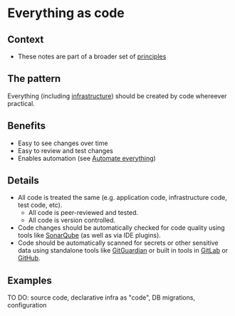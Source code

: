 # Everything as code

## Context

* These notes are part of a broader set of [principles](../principles.md)

## The pattern

Everything (including [infrastructure](cloud-services.md)) should be created by code whereever practical.

## Benefits

* Easy to see changes over time
* Easy to review and test changes
* Enables automation (see [Automate everything](TBC))

## Details

* All code is treated the same (e.g. application code, infrastructure code, test code, etc).
  * All code is peer-reviewed and tested.
  * All code is version controlled.
* Code changes should be automatically checked for code quality using tools like [SonarQube](https://www.sonarqube.org) (as well as via IDE plugins).
* Code should be automatically scanned for secrets or other sensitive data using standalone tools like [GitGuardian](https://www.gitguardian.com/) or built in tools in [GitLab](https://docs.gitlab.com/ee/user/application_security/secret_detection/) or [GitHub](https://docs.github.com/en/github/administering-a-repository/about-secret-scanning).

## Examples

TO DO: source code, declarative infra as "code", DB migrations, configuration
